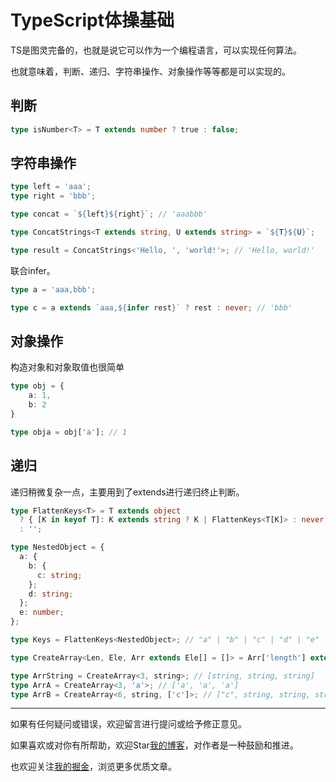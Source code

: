 # TypeScript体操基础

TS是图灵完备的，也就是说它可以作为一个编程语言，可以实现任何算法。

也就意味着，判断、递归、字符串操作、对象操作等等都是可以实现的。

## 判断

```typescript
type isNumber<T> = T extends number ? true : false;
```

## 字符串操作

```typescript
type left = 'aaa';
type right = 'bbb';

type concat = `${left}${right}`; // 'aaabbb'

type ConcatStrings<T extends string, U extends string> = `${T}${U}`;

type result = ConcatStrings<'Hello, ', 'world!'>; // 'Hello, world!'
```

联合infer。

```typescript
type a = 'aaa,bbb';

type c = a extends `aaa,${infer rest}` ? rest : never; // 'bbb'
```

## 对象操作

构造对象和对象取值也很简单

```typescript
type obj = {
    a: 1,
    b: 2
}

type obja = obj['a']; // 1
```

## 递归

递归稍微复杂一点，主要用到了extends进行递归终止判断。

```typescript
type FlattenKeys<T> = T extends object
  ? { [K in keyof T]: K extends string ? K | FlattenKeys<T[K]> : never }[keyof T]
  : '';

type NestedObject = {
  a: {
    b: {
      c: string;
    };
    d: string;
  };
  e: number;
};

type Keys = FlattenKeys<NestedObject>; // "a" | "b" | "c" | "d" | "e"
```

```typescript
type CreateArray<Len, Ele, Arr extends Ele[] = []> = Arr['length'] extends Len ? Arr : CreateArray<Len, Ele, [...Arr, Ele]>;

type ArrString = CreateArray<3, string>; // [string, string, string]
type ArrA = CreateArray<3, 'a'>; // ['a', 'a', 'a']
type ArrB = CreateArray<6, string, ['c']>; // ["c", string, string, string, string, string]
```


---
如果有任何疑问或错误，欢迎留言进行提问或给予修正意见。

如果喜欢或对你有所帮助，欢迎Star[我的博客](https://github.com/wy2016xiao/blog)，对作者是一种鼓励和推进。

也欢迎关注[我的掘金](https://juejin.im/user/583bbd74ac502e006ea81f99)，浏览更多优质文章。